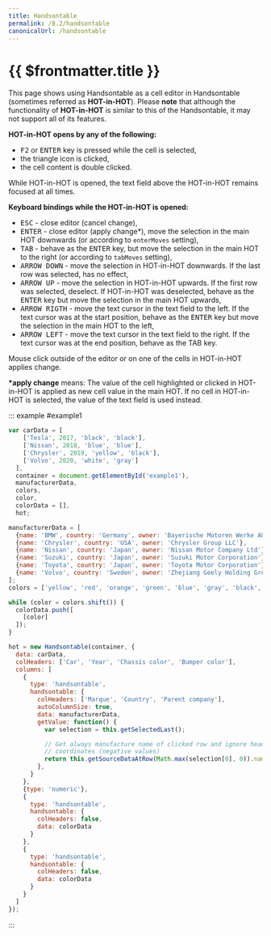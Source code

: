 ```yaml
---
title: Handsontable
permalink: /8.2/handsontable
canonicalUrl: /handsontable
---
```


# {{ $frontmatter.title }}

This page shows using Handsontable as a cell editor in Handsontable (sometimes referred as **HOT-in-HOT**). Please **note** that although the functionality of **HOT-in-HOT** is similar to this of the Handsontable, it may not support all of its features.

**HOT-in-HOT opens by any of the following:**

* <kbd>F2</kbd> or <kbd>ENTER</kbd> key is pressed while the cell is selected,
* the triangle icon is clicked,
* the cell content is double clicked.

While HOT-in-HOT is opened, the text field above the HOT-in-HOT remains focused at all times.

**Keyboard bindings while the HOT-in-HOT is opened:**

* <kbd>ESC</kbd> - close editor (cancel change),
* <kbd>ENTER</kbd> - close editor (apply change\*), move the selection in the main HOT downwards (or according to `enterMoves` setting),
* <kbd>TAB</kbd> - behave as the <kbd>ENTER</kbd> key, but move the selection in the main HOT to the right (or according to `tabMoves` setting),
* <kbd>ARROW DOWN</kbd> - move the selection in HOT-in-HOT downwards. If the last row was selected, has no effect,
* <kbd>ARROW UP</kbd> - move the selection in HOT-in-HOT upwards. If the first row was selected, deselect. If HOT-in-HOT was deselected, behave as the <kbd>ENTER</kbd> key but move the selection in the main HOT upwards,
* <kbd>ARROW RIGTH</kbd> - move the text cursor in the text field to the left. If the text cursor was at the start position, behave as the <kbd>ENTER</kbd> key but move the selection in the main HOT to the left,
* <kbd>ARROW LEFT</kbd> - move the text cursor in the text field to the right. If the text cursor was at the end position, behave as the TAB key.

Mouse click outside of the editor or on one of the cells in HOT-in-HOT applies change.

**\*apply change** means: The value of the cell highlighted or clicked in HOT-in-HOT is applied as new cell value in the main HOT. If no cell in HOT-in-HOT is selected, the value of the text field is used instead.

::: example #example1
```js
var carData = [
    ['Tesla', 2017, 'black', 'black'],
    ['Nissan', 2018, 'blue', 'blue'],
    ['Chrysler', 2019, 'yellow', 'black'],
    ['Volvo', 2020, 'white', 'gray']
  ],
  container = document.getElementById('example1'),
  manufacturerData,
  colors,
  color,
  colorData = [],
  hot;

manufacturerData = [
  {name: 'BMW', country: 'Germany', owner: 'Bayerische Motoren Werke AG'},
  {name: 'Chrysler', country: 'USA', owner: 'Chrysler Group LLC'},
  {name: 'Nissan', country: 'Japan', owner: 'Nissan Motor Company Ltd'},
  {name: 'Suzuki', country: 'Japan', owner: 'Suzuki Motor Corporation'},
  {name: 'Toyota', country: 'Japan', owner: 'Toyota Motor Corporation'},
  {name: 'Volvo', country: 'Sweden', owner: 'Zhejiang Geely Holding Group'}
];
colors = ['yellow', 'red', 'orange', 'green', 'blue', 'gray', 'black', 'white'];

while (color = colors.shift()) {
  colorData.push([
    [color]
  ]);
}

hot = new Handsontable(container, {
  data: carData,
  colHeaders: ['Car', 'Year', 'Chassis color', 'Bumper color'],
  columns: [
    {
      type: 'handsontable',
      handsontable: {
        colHeaders: ['Marque', 'Country', 'Parent company'],
        autoColumnSize: true,
        data: manufacturerData,
        getValue: function() {
          var selection = this.getSelectedLast();

          // Get always manufacture name of clicked row and ignore header
          // coordinates (negative values)
          return this.getSourceDataAtRow(Math.max(selection[0], 0)).name;
        },
      }
    },
    {type: 'numeric'},
    {
      type: 'handsontable',
      handsontable: {
        colHeaders: false,
        data: colorData
      }
    },
    {
      type: 'handsontable',
      handsontable: {
        colHeaders: false,
        data: colorData
      }
    }
  ]
});
```
:::
